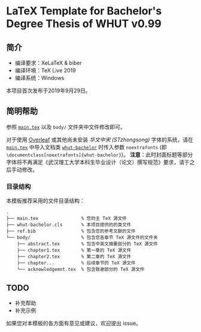 # LaTeX Template for Bachelor's Degree Thesis of WHUT v0.99

## 简介

- 编译要求：XeLaTeX & biber
- 编译环境：TeX Live 2019
- 编译系统：Windows

本项目首次发布于2019年9月29日。

## 简明帮助

参照 [`main.tex`](main.tex) 以及 `body/` 文件夹中文件修改即可。

对于使用 [Overleaf](https://www.overleaf.com/) 或其他尚未安装 *华文中宋 (STzhongsong)* 字体的系统，请在 [`main.tex`](main.tex) 中导入文档类 [`whut-bachelor`](whut-bachelor.cls) 时传入参数 `noextrafonts`
(即 `\documentclass[noextrafonts]{whut-bachelor}`)。
**注意**：此时封面标题等部分字体将不再满足《武汉理工大学本科生毕业设计（论文）撰写规范》要求，请于之后手动修改。

### 目录结构

本模板推荐采用的文件目录结构：
```
.
├── main.tex                % 您的主 TeX 源文件
├── whut-bachelor.cls       % 本项目提供的的类文件
├── ref.bib                 % 包含您的参考文献的文件
└── body/                   % 包含您各章节 TeX 源文件的文件夹
    ├── abstract.tex        % 包含中英文摘要部分的 TeX 源文件
    ├── chapter1.tex        % 第一章的 TeX 源文件
    ├── chapter2.tex        % 第二章的 TeX 源文件
    ├── chapter...          % 后续章节的 TeX 源文件
    └── acknowledgemnt.tex  % 包含致谢部分的 TeX 源文件
```

## TODO

- 补充帮助
- 补充示例

如果您对本模板的各方面有意见或建议，欢迎提出 issue。